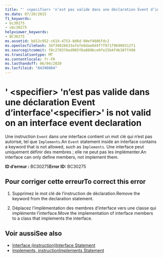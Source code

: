 ```yaml
---
title: "' <specifier> 'n’est pas valide dans une déclaration Event d’interface"
ms.date: 07/20/2015
f1_keywords:
- bc30275
- vbc30275
helpviewer_keywords:
- BC30275
ms.assetid: bd12c952-c619-4753-8d6d-90ef4086fdc2
ms.openlocfilehash: 34f39626633a7efe8dae0d4f7f971f96909312f1
ms.sourcegitcommit: f8c270376ed905f6a8896ce0fe25b4f4b38ff498
ms.translationtype: MT
ms.contentlocale: fr-FR
ms.lasthandoff: 06/04/2020
ms.locfileid: "84390804"
---
```

# <a name="specifier-is-not-valid-on-an-interface-event-declaration"></a><span data-ttu-id="99679-102">' \<specifier> 'n’est pas valide dans une déclaration Event d’interface</span><span class="sxs-lookup"><span data-stu-id="99679-102">'\<specifier>' is not valid on an interface event declaration</span></span>
<span data-ttu-id="99679-103">Une instruction `Event` dans une interface contient un mot clé qui n’est pas autorisé, tel que `Implements`.</span><span class="sxs-lookup"><span data-stu-id="99679-103">An `Event` statement inside an interface contains a keyword that is not allowed, such as `Implements`.</span></span> <span data-ttu-id="99679-104">Une interface peut uniquement définir des membres ; elle ne peut pas les implémenter.</span><span class="sxs-lookup"><span data-stu-id="99679-104">An interface can only define members, not implement them.</span></span>  
  
 <span data-ttu-id="99679-105">**ID d’erreur :** BC30275</span><span class="sxs-lookup"><span data-stu-id="99679-105">**Error ID:** BC30275</span></span>  
  
## <a name="to-correct-this-error"></a><span data-ttu-id="99679-106">Pour corriger cette erreur</span><span class="sxs-lookup"><span data-stu-id="99679-106">To correct this error</span></span>  
  
1. <span data-ttu-id="99679-107">Supprimez le mot clé de l’instruction de déclaration.</span><span class="sxs-lookup"><span data-stu-id="99679-107">Remove the keyword from the declaration statement.</span></span>  
  
2. <span data-ttu-id="99679-108">Déplacez l’implémentation des membres d’interface vers une classe qui implémente l’interface.</span><span class="sxs-lookup"><span data-stu-id="99679-108">Move the implementation of interface members to a class that implements the interface.</span></span>  
  
## <a name="see-also"></a><span data-ttu-id="99679-109">Voir aussi</span><span class="sxs-lookup"><span data-stu-id="99679-109">See also</span></span>

- [<span data-ttu-id="99679-110">Interface (instruction)</span><span class="sxs-lookup"><span data-stu-id="99679-110">Interface Statement</span></span>](../language-reference/statements/interface-statement.md)
- [<span data-ttu-id="99679-111">Implements, instruction</span><span class="sxs-lookup"><span data-stu-id="99679-111">Implements Statement</span></span>](../language-reference/statements/implements-statement.md)

